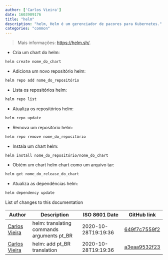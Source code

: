```yaml
---
author: ['Carlos Vieira']
date: 1603909176
title: "helm"
description: "helm, Helm é um gerenciador de pacores para Kubernetes."
categories: "common"
---
```

> Mais informações: <https://helm.sh/>.

- Cria um chart do helm:

```bash
helm create nome_do_chart
```

- Adiciona um novo repositório helm:

```bash
helm repo add nome_do_repositório
```

- Lista os repositórios helm:

```bash
helm repo list
```

- Atualiza os repositórios helm:

```bash
helm repo update
```

- Remova um repositório helm:

```bash
helm repo remove nome_do_repositório
```

- Instala um chart helm:

```bash
helm install nome_do_repositório/nome_do_chart
```

- Obtém um chart helm chart como um arquivo tar:

```bash
helm get nome_do_release_do_chart
```

- Atualiza as dependências helm:

```bash
helm dependency update
```
List of changes to this documentation


Author | Description | ISO 8601 Date | GitHub link
------|-----|-----|-----
[Carlos Vieira](mailto:edu.carlos.vieira@gmail.com) | helm: translating commands arguments pt_BR | 2020-10-28T19:19:36 | [649f7c7559f2](https://github.com/tldr-pages/tldr/commit/649f7c7559f246e82520b02cd264d0430e52c5a5)
[Carlos Vieira](mailto:edu.carlos.vieira@gmail.com) | helm: add pt_BR translation | 2020-10-28T19:19:36 | [a3eaa9532f23](https://github.com/tldr-pages/tldr/commit/a3eaa9532f237c9a041520902159bdc2f8895829)

